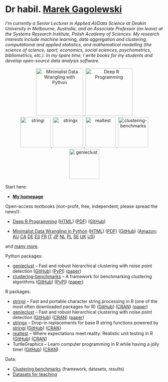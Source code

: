 # Dr habil. [Marek Gagolewski](https://www.gagolewski.com/)

*I'm currently a Senior Lecturer in Applied AI/Data Science at Deakin University in Melbourne, Australia, and an Associate Professor (on leave) at the Systems Research Institute, Polish Academy of Sciences.*
*My research interests include machine learning, data aggregation and clustering, computational and applied statistics, and mathematical modelling (the science of science, sport, economics, social sciences, psychometrics, bibliometrics, etc.).*
*In my spare time, I write books for my students and develop open-source data analysis software.*

<div style="clear: both; text-align: center; margin-left: auto; margin-right: auto; display: block; width: 100%; align: center">
<a href='https://datawranglingpy.gagolewski.com/'>
<img src='https://www.gagolewski.com/_static/img/datawranglingpy-cover.png' alt='Minimalist Data Wrangling with Python' width='150px' style='margin: 2px' />
</a>
<a href='https://deepr.gagolewski.com/'>
<img src='https://www.gagolewski.com/_static/img/deepr-cover.png' alt='Deep R Programming' width='150px' style='margin: 2px' />
</a>
</div>

<div style="clear: both; text-align: center; margin-left: auto; margin-right: auto; display: block; width: 100%; align: center">
<a href='https://stringi.gagolewski.com/'>
<img src='https://www.gagolewski.com/_static/img/stringi.png' alt='stringi' width='96px' style='margin: 2px' />
</a>
<a href='https://stringx.gagolewski.com/'>
<img src='https://www.gagolewski.com/_static/img/stringx.png' alt='stringx' width='96px' style='margin: 2px' />
</a>
<a href='https://realtest.gagolewski.com/'>
<img src='https://www.gagolewski.com/_static/img/realtest.png' alt='realtest' width='96px' style='margin: 2px' />
</a>
<a href='https://clustering-benchmarks.gagolewski.com/'>
<img src='https://www.gagolewski.com/_static/img/clustbench.png' alt='clustering-benchmarks' width='96px' style='margin: 2px' />
</a>
<a href='https://genieclust.gagolewski.com/'>
<img src='https://www.gagolewski.com/_static/img/genieclust.png' alt='genieclust' width='96px' style='margin: 2px' />
</a>
</div>
  

Start here:

* **[My homepage](https://www.gagolewski.com/)**


Open-access textbooks (non-profit, free, independent; please spread the news!):

* [Deep R Programming](https://deepr.gagolewski.com/)
  ([HTML](https://deepr.gagolewski.com/))
  ([PDF](https://deepr.gagolewski.com/deepr.pdf))
  ([GitHub](https://github.com/gagolews/deepr))
  
* [Minimalist Data Wrangling in Python](https://datawranglingpy.gagolewski.com/)
  ([HTML](https://datawranglingpy.gagolewski.com/))
  ([PDF](https://datawranglingpy.gagolewski.com/datawranglingpy.pdf))
  ([GitHub](https://github.com/gagolews/datawranglingpy))
  ([Amazon](https://www.amazon.com/dp/0645571911):
  [AU](https://amazon.com.au/dp/0645571911)
  [CA](https://amazon.ca/dp/0645571911)
  [DE](https://amazon.de/dp/0645571911)
  [ES](https://amazon.es/dp/0645571911)
  [FR](https://amazon.fr/dp/0645571911)
  [IT](https://amazon.it/dp/0645571911)
  [JP](https://amazon.co.jp/dp/0645571911)
  [NL](https://amazon.nl/dp/0645571911)
  [PL](https://amazon.pl/dp/0645571911)
  [SE](https://amazon.se/dp/0645571911)
  [UK](https://amazon.co.uk/dp/0645571911)
  [US](https://amazon.com/dp/0645571911))

and [many more](https://www.gagolewski.com/publications_by_type.html).


Python packages:

* [genieclust](https://genieclust.gagolewski.com/) – Fast and robust hierarchical clustering with noise point detection
  ([GitHub](https://github.com/gagolews/genieclust))
  ([PyPI](https://pypi.org/project/genieclust/))
  ([paper](https://doi.org/10.1016/j.softx.2021.100722))
* [clustering-benchmarks](http://clustering-benchmarks.gagolewski.com/) – A framework for benchmarking clustering algorithms 
  ([GitHub](https://github.com/gagolews/clustering-benchmarks/))
  ([PyPI](https://pypi.org/project/clustering-benchmarks/))
  ([paper](https://doi.org/10.1016/j.softx.2022.101270))
  


R packages:

* [stringi](https://stringi.gagolewski.com/) – Fast and portable character string processing in R (one of the most often downloaded packages for R)
  ([GitHub](https://github.com/gagolews/stringi))
  ([CRAN](https://cran.r-project.org/package=stringi)) 
  ([paper](https://doi.org/10.18637/jss.v103.i02))
* [genieclust](https://genieclust.gagolewski.com/) – Fast and robust hierarchical clustering with noise point detection
  ([GitHub](https://github.com/gagolews/genieclust))
  ([CRAN](https://cran.r-project.org/package=genieclust)) 
  ([paper](https://doi.org/10.1016/j.softx.2021.100722))
* [stringx](https://stringx.gagolewski.com/) – Drop-in replacements for base R string functions powered by [stringi](https://stringi.gagolewski.com/)
  ([GitHub](https://github.com/gagolews/stringx))
  ([CRAN](https://cran.r-project.org/package=stringx)) 
* [realtest](https://realtest.gagolewski.com/) – Where expectations meet reality: Realistic unit testing in R
  ([GitHub](https://github.com/gagolews/realtest))
  ([CRAN](https://cran.r-project.org/package=realtest)) 
* TurtleGraphics – Learn computer programming in R while having a jolly time!
  ([GitHub](https://github.com/gagolews/TurtleGraphics))
  ([CRAN](https://cran.r-project.org/package=TurtleGraphics)) 

Data:

* [Clustering benchmarks](https://clustering-benchmarks.gagolewski.com/) (framework, datasets, results)
* [Datasets for teaching](https://github.com/gagolews/teaching-data)
